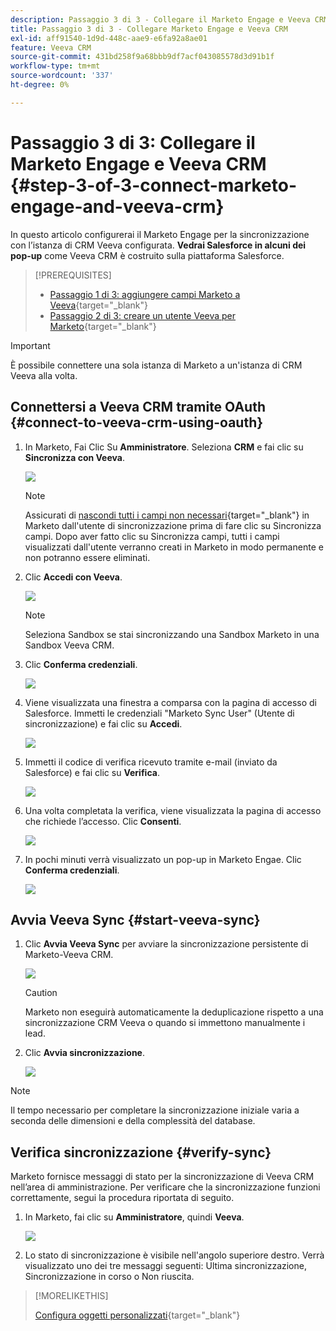 ```yaml
---
description: Passaggio 3 di 3 - Collegare il Marketo Engage e Veeva CRM - Documentazione di Marketo - Documentazione del prodotto
title: Passaggio 3 di 3 - Collegare Marketo Engage e Veeva CRM
exl-id: aff91540-1d9d-448c-aae9-e6fa92a8ae01
feature: Veeva CRM
source-git-commit: 431bd258f9a68bbb9df7acf043085578d3d91b1f
workflow-type: tm+mt
source-wordcount: '337'
ht-degree: 0%

---
```


# Passaggio 3 di 3: Collegare il Marketo Engage e Veeva CRM {#step-3-of-3-connect-marketo-engage-and-veeva-crm}

In questo articolo configurerai il Marketo Engage per la sincronizzazione con l’istanza di CRM Veeva configurata. **Vedrai Salesforce in alcuni dei pop-up** come Veeva CRM è costruito sulla piattaforma Salesforce.

>[!PREREQUISITES]
>
>* [Passaggio 1 di 3: aggiungere campi Marketo a Veeva](/help/marketo/product-docs/crm-sync/veeva-crm-sync/setup/step-1-of-3-add-marketo-fields-to-veeva-crm.md){target="_blank"}
>* [Passaggio 2 di 3: creare un utente Veeva per Marketo](/help/marketo/product-docs/crm-sync/veeva-crm-sync/setup/step-2-of-3-create-a-veeva-crm-user-for-marketo-engage.md){target="_blank"}

>[!IMPORTANT]
>
>È possibile connettere una sola istanza di Marketo a un&#39;istanza di CRM Veeva alla volta.

## Connettersi a Veeva CRM tramite OAuth {#connect-to-veeva-crm-using-oauth}

1. In Marketo, Fai Clic Su **Amministratore**. Seleziona **CRM** e fai clic su **Sincronizza con Veeva**.

   ![](assets/step-3-of-3-connect-marketo-engage-1.png)

   >[!NOTE]
   >
   >Assicurati di [nascondi tutti i campi non necessari](/help/marketo/product-docs/crm-sync/salesforce-sync/sfdc-sync-details/hide-a-salesforce-field-from-the-marketo-sync.md){target="_blank"} in Marketo dall&#39;utente di sincronizzazione prima di fare clic su Sincronizza campi. Dopo aver fatto clic su Sincronizza campi, tutti i campi visualizzati dall&#39;utente verranno creati in Marketo in modo permanente e non potranno essere eliminati.

1. Clic **Accedi con Veeva**.

   ![](assets/step-3-of-3-connect-marketo-engage-2.png)

   >[!NOTE]
   >
   >Seleziona Sandbox se stai sincronizzando una Sandbox Marketo in una Sandbox Veeva CRM.

1. Clic **Conferma credenziali**.

   ![](assets/step-3-of-3-connect-marketo-engage-3.png)

1. Viene visualizzata una finestra a comparsa con la pagina di accesso di Salesforce. Immetti le credenziali &quot;Marketo Sync User&quot; (Utente di sincronizzazione) e fai clic su **Accedi**.

   ![](assets/step-3-of-3-connect-marketo-engage-4.png)

1. Immetti il codice di verifica ricevuto tramite e-mail (inviato da Salesforce) e fai clic su **Verifica**.

   ![](assets/step-3-of-3-connect-marketo-engage-5.png)

1. Una volta completata la verifica, viene visualizzata la pagina di accesso che richiede l’accesso. Clic **Consenti**.

   ![](assets/step-3-of-3-connect-marketo-engage-6.png)

1. In pochi minuti verrà visualizzato un pop-up in Marketo Engae. Clic **Conferma credenziali**.

   ![](assets/step-3-of-3-connect-marketo-engage-7.png)

## Avvia Veeva Sync {#start-veeva-sync}

1. Clic **Avvia Veeva Sync** per avviare la sincronizzazione persistente di Marketo-Veeva CRM.

   ![](assets/step-3-of-3-connect-marketo-engage-8.png)

   >[!CAUTION]
   >
   >Marketo non eseguirà automaticamente la deduplicazione rispetto a una sincronizzazione CRM Veeva o quando si immettono manualmente i lead.

1. Clic **Avvia sincronizzazione**.

   ![](assets/step-3-of-3-connect-marketo-engage-9.png)

>[!NOTE]
>
>Il tempo necessario per completare la sincronizzazione iniziale varia a seconda delle dimensioni e della complessità del database.

## Verifica sincronizzazione {#verify-sync}

Marketo fornisce messaggi di stato per la sincronizzazione di Veeva CRM nell’area di amministrazione. Per verificare che la sincronizzazione funzioni correttamente, segui la procedura riportata di seguito.

1. In Marketo, fai clic su **Amministratore**, quindi **Veeva**.

   ![](assets/step-3-of-3-connect-marketo-engage-10.png)

1. Lo stato di sincronizzazione è visibile nell&#39;angolo superiore destro. Verrà visualizzato uno dei tre messaggi seguenti: Ultima sincronizzazione, Sincronizzazione in corso o Non riuscita.

>[!MORELIKETHIS]
>
>[Configura oggetti personalizzati](/help/marketo/product-docs/crm-sync/veeva-crm-sync/sync-details/custom-object-sync.md){target="_blank"}
